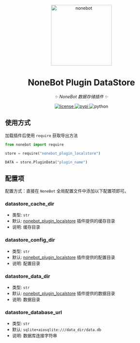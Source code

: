 <!-- markdownlint-disable MD033 MD036 MD041 -->

<p align="center">
  <a href="https://v2.nonebot.dev/"><img src="https://v2.nonebot.dev/logo.png" width="200" height="200" alt="nonebot"></a>
</p>

<div align="center">

# NoneBot Plugin DataStore

_✨ NoneBot 数据存储插件 ✨_

</div>

<p align="center">
  <a href="https://raw.githubusercontent.com/he0119/nonebot-plugin-datastore/master/LICENSE">
    <img src="https://img.shields.io/github/license/he0119/nonebot-plugin-datastore.svg" alt="license">
  </a>
  <a href="https://pypi.python.org/pypi/nonebot-plugin-datastore">
    <img src="https://img.shields.io/pypi/v/nonebot-plugin-datastore.svg" alt="pypi">
  </a>
  <img src="https://img.shields.io/badge/python-3.7.3+-blue.svg" alt="python">
</p>

## 使用方式

加载插件后使用 `require` 获取导出方法

```python
from nonebot import require

store = require("nonebot_plugin_localstore")

DATA = store.PluginData("plugin_name")
```

## 配置项

配置方式：直接在 `NoneBot` 全局配置文件中添加以下配置项即可。

### datastore_cache_dir

- 类型: `str`
- 默认: [nonebot_plugin_localstore](https://github.com/nonebot/plugin-localstore) 插件提供的缓存目录
- 说明: 缓存目录

### datastore_config_dir

- 类型: `str`
- 默认: [nonebot_plugin_localstore](https://github.com/nonebot/plugin-localstore) 插件提供的配置目录
- 说明: 配置目录

### datastore_data_dir

- 类型: `str`
- 默认: [nonebot_plugin_localstore](https://github.com/nonebot/plugin-localstore) 插件提供的数据目录
- 说明: 数据目录

### datastore_database_url

- 类型: `str`
- 默认: `sqlite+aiosqlite:///data_dir/data.db`
- 说明: 数据库连接字符串
